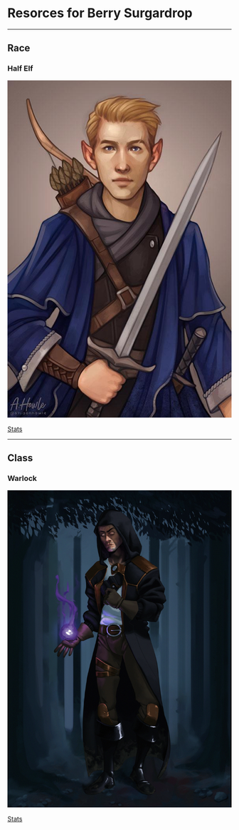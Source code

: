 # Resorces for Berry Surgardrop
---
## Race

### Half Elf

![Half Elf](HalfElf.jpg)

[Stats](https://dnd5e.wikidot.com/lineage:half-elf)

---

## Class

### Warlock

![Warlock](warlock.jpg)

[Stats](https://dnd5e.wikidot.com/warlock)
